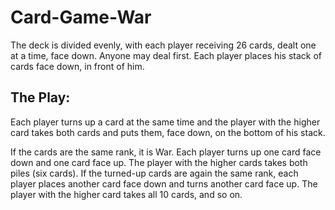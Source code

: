 # Card-Game-War

 The deck is divided evenly, with each player receiving 26 cards, dealt one at a time,
 face down. Anyone may deal first. Each player places his stack of cards face down,
 in front of him.

## The Play:

 Each player turns up a card at the same time and the player with the higher card
 takes both cards and puts them, face down, on the bottom of his stack.

 If the cards are the same rank, it is War. Each player turns up one card face
 down and one card face up. The player with the higher cards takes both piles
 (six cards). If the turned-up cards are again the same rank, each player places
 another card face down and turns another card face up. The player with the
 higher card takes all 10 cards, and so on.
